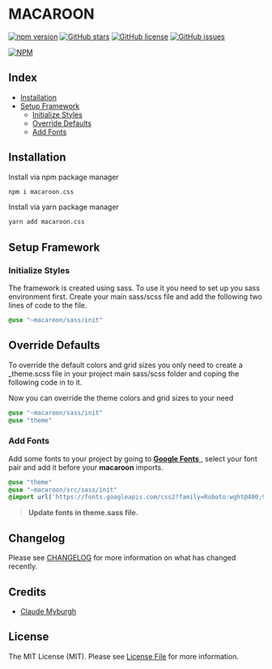 # MACAROON

[![npm version](https://badge.fury.io/js/macaroon.css.svg)](https://badge.fury.io/js/macaroon.css)
[![GitHub stars](https://img.shields.io/github/stars/DesignByCode/macaroon)](https://github.com/DesignByCode/macaroon/stargazers)
[![GitHub license](https://img.shields.io/github/license/DesignByCode/macaroon)](https://github.com/DesignByCode/macaroon)
[![GitHub issues](https://img.shields.io/github/issues/DesignByCode/macaroon)](https://github.com/DesignByCode/macaroon/issues)

[![NPM](https://nodei.co/npm/macaroon.css.png?compact=true)](https://npmjs.org/package/macaroon.css)

## Index

-   [Installation](#Installation)
-   [Setup Framework](#setup-framework)
    -   [Initialize Styles](#initialize-styles)
    -   [Override Defaults](#override-defaults)
    -   [Add Fonts](#add-fonts)

## Installation

Install via npm package manager

```bash
npm i macaroon.css
```

Install via yarn package manager

```bash
yarn add macaroon.css
```

## Setup Framework

### Initialize Styles

The framework is created using sass. To use it you need to set up you sass environment first. Create your main sass/scss file and add the following two
lines of code to the file.

```sass
@use "~macaroon/sass/init"
```

## Override Defaults

To override the default colors and grid sizes you only need to create a \_theme.scss file in your project main sass/scss folder and coping the following code in
to it.

Now you can override the theme colors and grid sizes to your need

```sass
@use "~macaroon/sass/init"
@use "theme"
```

### Add Fonts

Add some fonts to your project by going to [**Google Fonts** ](https://fonts.google.com/), select your font pair and 
add it before your **macaroon**
imports.

```sass
@use "theme"
@use "~macaroon/src/sass/init"
@import url('https://fonts.googleapis.com/css2?family=Roboto:wght@400;900&display=swap')
```

> **Update fonts in theme.sass file.**

## Changelog

Please see [CHANGELOG](CHANGELOG.md) for more information on what has changed recently.

## Credits

-   [Claude Myburgh](https://github.com/designbycode)

## License

The MIT License (MIT). Please see [License File](LICENSE.md) for more information.
